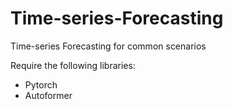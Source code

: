 # Time-series-Forecasting
Time-series Forecasting for common scenarios

Require the following libraries:
 - Pytorch
 - Autoformer
